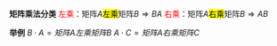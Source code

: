 **矩阵乘法分类**
<font color=red>左乘</font>：矩阵$A$<mark>左乘</mark>矩阵$B$$\Rightarrow BA$
<font color=red>右乘</font>：矩阵$A$<mark>右乘</mark>矩阵$B$$\Rightarrow AB$

**举例**
$B\cdot A=矩阵A左乘矩阵B$
$A\cdot C=矩阵A右乘矩阵C$